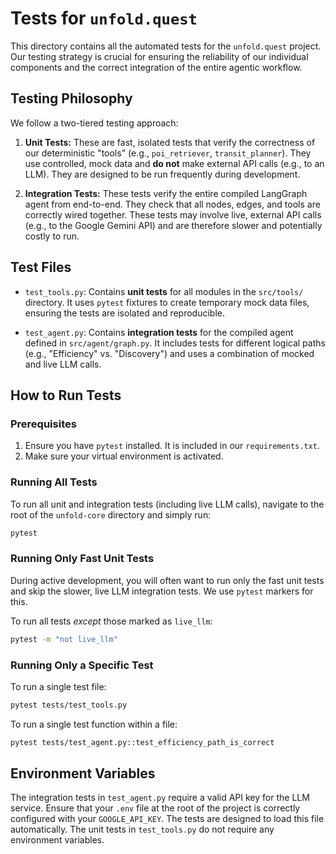 # Tests for `unfold.quest`

This directory contains all the automated tests for the `unfold.quest` project. Our testing strategy is crucial for ensuring the reliability of our individual components and the correct integration of the entire agentic workflow.

## Testing Philosophy

We follow a two-tiered testing approach:

1.  **Unit Tests:** These are fast, isolated tests that verify the correctness of our deterministic "tools" (e.g., `poi_retriever`, `transit_planner`). They use controlled, mock data and **do not** make external API calls (e.g., to an LLM). They are designed to be run frequently during development.

2.  **Integration Tests:** These tests verify the entire compiled LangGraph agent from end-to-end. They check that all nodes, edges, and tools are correctly wired together. These tests may involve live, external API calls (e.g., to the Google Gemini API) and are therefore slower and potentially costly to run.

## Test Files

-   `test_tools.py`: Contains **unit tests** for all modules in the `src/tools/` directory. It uses `pytest` fixtures to create temporary mock data files, ensuring the tests are isolated and reproducible.

-   `test_agent.py`: Contains **integration tests** for the compiled agent defined in `src/agent/graph.py`. It includes tests for different logical paths (e.g., "Efficiency" vs. "Discovery") and uses a combination of mocked and live LLM calls.

## How to Run Tests

### Prerequisites

1.  Ensure you have `pytest` installed. It is included in our `requirements.txt`.
2.  Make sure your virtual environment is activated.

### Running All Tests

To run all unit and integration tests (including live LLM calls), navigate to the root of the `unfold-core` directory and simply run:

```bash
pytest
```

### Running Only Fast Unit Tests

During active development, you will often want to run only the fast unit tests and skip the slower, live LLM integration tests. We use `pytest` markers for this.

To run all tests *except* those marked as `live_llm`:

```bash
pytest -m "not live_llm"
```

### Running Only a Specific Test

To run a single test file:

```bash
pytest tests/test_tools.py
```

To run a single test function within a file:

```bash
pytest tests/test_agent.py::test_efficiency_path_is_correct
```

## Environment Variables

The integration tests in `test_agent.py` require a valid API key for the LLM service. Ensure that your `.env` file at the root of the project is correctly configured with your `GOOGLE_API_KEY`. The tests are designed to load this file automatically. The unit tests in `test_tools.py` do not require any environment variables.